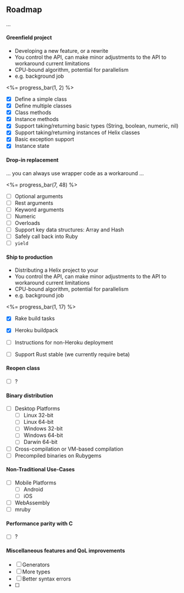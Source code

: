 ## Roadmap

...

#### Greenfield project

* Developing a new feature, or a rewrite
* You control the API, can make minor adjustments to the API to workaround current limitations
* CPU-bound algorithm, potential for parallelism
* e.g. background job

<%= progress_bar(1, 2) %>

- [X] Define a simple class
- [X] Define multiple classes
- [X] Class methods
- [X] Instance methods
- [X] Support taking/returning basic types (String, boolean, numeric, nil)
- [X] Support taking/returning instances of Helix classes
- [X] Basic exception support
- [X] Instance state

#### Drop-in replacement

... you can always use wrapper code as a workaround ...

<%= progress_bar(7, 48) %>

- [ ] Optional arguments
- [ ] Rest arguments
- [ ] Keyword arguments
- [ ] Numeric
- [ ] Overloads
- [ ] Support key data structures: Array and Hash
- [ ] Safely call back into Ruby
- [ ] `yield`

#### Ship to production

* Distributing a Helix project to your
* You control the API, can make minor adjustments to the API to workaround current limitations
* CPU-bound algorithm, potential for parallelism
* e.g. background job

<%= progress_bar(1, 17) %>

- [X] Rake build tasks
- [X] Heroku buildpack
- [ ] Instructions for non-Heroku deployment
- [ ] Support Rust stable (we currently require beta)


#### Reopen class

- [ ] ?

#### Binary distribution

- [ ] Desktop Platforms
  - [ ] Linux 32-bit
  - [ ] Linux 64-bit
  - [ ] Windows 32-bit
  - [ ] Windows 64-bit
  - [ ] Darwin 64-bit
- [ ] Cross-compilation or VM-based compilation
- [ ] Precompiled binaries on Rubygems

#### Non-Traditional Use-Cases

- [ ] Mobile Platforms
  - [ ] Android
  - [ ] iOS
- [ ] WebAssembly
- [ ] mruby

#### Performance parity with C

- [ ] ?

#### Miscellaneous features and QoL improvements

- [ ] Generators
- [ ] More types
- [ ] Better syntax errors
- [ ]
